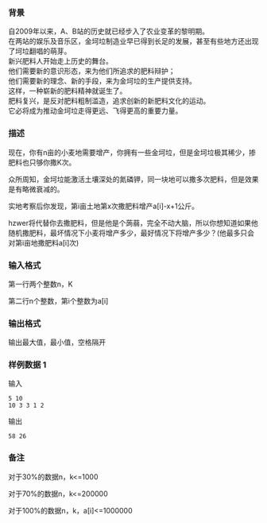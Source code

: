 ### 背景

自2009年以来，A、B站的历史就已经步入了农业变革的黎明期。  
在两站的娱乐及音乐区，金坷垃制造业早已得到长足的发展，甚至有些地方还出现了坷垃翻唱的萌芽。  
新兴肥料人开始走上历史的舞台。  
他们需要新的意识形态，来为他们所追求的肥料辩护；  
他们需要新的理念、新的手段，来为金坷垃的生产提供支持。  
这样，一种崭新的肥料精神就诞生了。  
肥料复兴，是反对肥料粗制滥造，追求创新的新肥料文化的运动。  
它必将成为推动金坷垃走得更远、飞得更高的重要力量。

### 描述

现在，你有n亩的小麦地需要增产，你拥有一些金坷垃，但是金坷垃极其稀少，掺肥料也只够你撒K次。

众所周知，金坷垃能激活土壤深处的氮磷钾，同一块地可以撒多次肥料，但是效果是有略微衰减的。

实地考察后你发现，第i亩土地第x次撒肥料增产a[i]-x+1公斤。

hzwer将代替你去撒肥料，但是他是个蒟蒻，完全不动大脑，所以你想知道如果他随机撒肥料，最坏情况下小麦将增产多少，最好情况下将增产多少？(他最多只会对第i亩地撒肥料a[i]次)

### 输入格式

第一行两个整数n，K

第二行n个整数，第i个整数为a[i]

### 输出格式

输出最大值，最小值，空格隔开

### 样例数据 1

输入　

```plaintext
5 10  
10 3 3 1 2
``` 

输出

```plaintext
58 26
```

### 备注

对于30%的数据n，k<=1000

对于70%的数据n，k<=200000

对于100%的数据n，k，a[i]<=1000000
